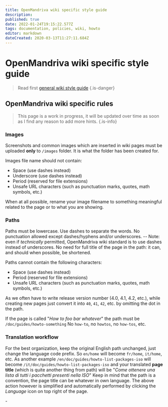 ```yaml
---
title: OpenMandriva wiki specific style guide
description: 
published: true
date: 2022-01-24T19:15:22.577Z
tags: documentation, policies, wiki, howto
editor: markdown
dateCreated: 2020-03-13T11:27:11.684Z
---
```


# OpenMandriva wiki specific style guide
> Read first [general wiki style guide](/en/team/workshop/wiki-style-guide)
{.is-danger}

## OpenMandriva wiki specific rules

> This page is a work in progress, it will be updated over time as soon as I find any reason to add more hints.
{.is-info}


### Images
Screenshots and common images which are inserted in wiki pages must be uploaded **only** to `/images` folder.
It is what the folder has been created for.

Images file name should not contain:
- Space (use dashes instead)
- Underscore (use dashes instead)
- Period (reserved for file extensions)
- Unsafe URL characters (such as punctuation marks, quotes, math symbols, etc.)

When at all possible, rename your image filename to something meaningful related to the page or to what you are showing.

### Paths
Paths  must be lowercase. Use dashes to separate the words.
No punctuation allowed except dashes/hyphens and/or underscores.
-- Note: even if *technically* permitted, OpenMandriva wiki standard is to use dashes instead of underscores.
No need for full title of the page in the path: it can, and should when possible, be shortened.

Paths cannot contain the following characters:
- Space (use dashes instead)
- Period (reserved for file extensions)
- Unsafe URL characters (such as punctuation marks, quotes, math symbols, etc.)

As we often have to write release version number (4.0, 4.1, 4.2, etc.), while creating new pages just convert it into `40`, `41`, `42`, etc. by omitting the dot in the path.

If the page is called "*How to foo bar whatever*" the path must be `/doc/guides/howto-something`
No `how-to`, no `howtos`, no `how-tos`, etc.

### Translation workflow
For the best organization, keep the original English path unchanged, just change the language code prefix. So `en/home` will become `fr/home`, `it/home`, etc.
As another example `/en/doc/guides/howto-list-packages-iso` will become `/it/doc/guides/howto-list-packages-iso` and your translated **page title** (which is quite another thing from path) will be "*Come ottenere una lista di tutti i pacchetti presenti nella ISO*"
Keep in mind that the path is a convention, the page title can be whatever in own language.
The above action however is simplified and automatically performed by clicking the *Language* <i class="v-icon mdi mdi-web"></i> icon on top right of the page.
  
\-



  


